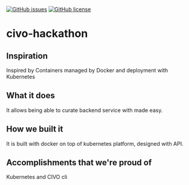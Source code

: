 <a href="https://github.com/afzal442/civo-hack/issues"><img alt="GitHub issues" src="https://img.shields.io/github/issues/afzal442/civo-hack"></a> <a href="https://github.com/afzal442/civo-hack/blob/main/LICENSE"><img alt="GitHub license" src="https://img.shields.io/github/license/afzal442/civo-hack"></a>

# civo-hackathon

## Inspiration
Inspired by Containers managed by Docker and deployment with Kubernetes

## What it does
It allows being able to curate backend service with made easy.

## How we built it
It is built with docker on top of kubernetes platform, designed with API.

## Accomplishments that we're proud of
Kubernetes and CIVO cli

